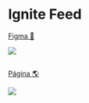 # Ignite Feed 

[Figma 🎨](https://www.figma.com/file/K5UYvgTnUtKgFtQfmOLjWZ/Ignite-Feed-Community?is-community-duplicate=1&fuid=)

<img src='https://github.com/AndressaDaCosta/reactjs/blob/main/Captura%20de%20Tela%202022-09-05%20a%CC%80s%2010.28.26.png?raw=true'>


## 


[Página 🌎](https://github.com/AndressaDaCosta/fundamentos-react-js-ts/blob/main/Grava%C3%A7%C3%A3o%20de%20Tela.gif?raw=true)

<img src='https://github.com/AndressaDaCosta/fundamentos-react-js-ts/blob/main/Grava%C3%A7%C3%A3o%20de%20Tela.gif?raw=true'>
